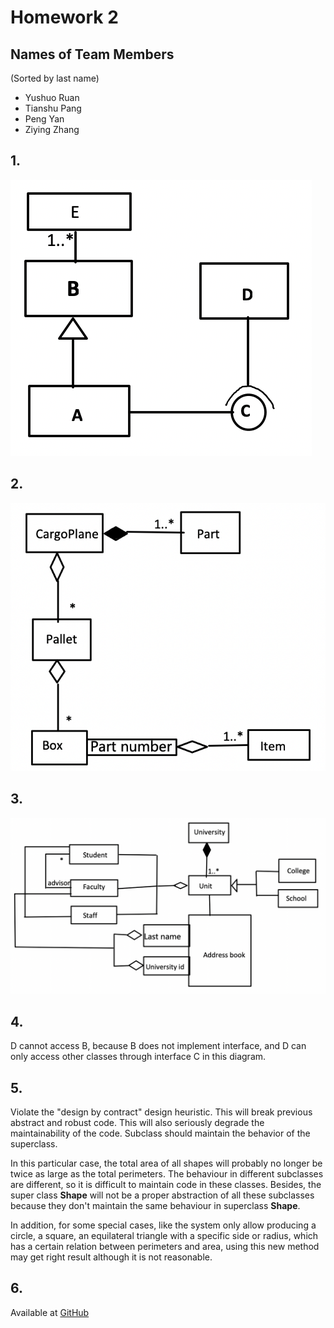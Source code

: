 # Homework 2

## Names of Team Members

(Sorted by last name)

- Yushuo Ruan
- Tianshu Pang
- Peng Yan
- Ziying Zhang

## 1. 

![2.1](images/2.1.png)

## 2. 

![2.2](images/2.2.png)

## 3.

![2.3](images/2.3.png)

## 4.

D cannot access B, because B does not implement interface, and D can only access other classes through interface C in this diagram. 

## 5.

Violate the "design by contract" design heuristic. This will break previous abstract and robust code. This will also seriously degrade the maintainability of the code. Subclass should maintain the behavior of the superclass. 

In this particular case, the total area of all shapes will probably no longer be twice as large as the total perimeters. The behaviour in different subclasses are different, so it is difficult to maintain code in these classes. Besides, the super class **Shape** will not be a proper abstraction of all these subclasses because they don't maintain the same behaviour in superclass **Shape**.

In addition, for some special cases, like the system only allow producing a circle, a square, an equilateral triangle with a specific side or radius, which has a certain relation between perimeters and area, using this new method may get right result although it is not reasonable.
## 6.

Available at [GitHub](https://github.com/TianshuPang/CSCI-5448-Object-Oriented-Analysis-Design/tree/master/homework/2/2.6)